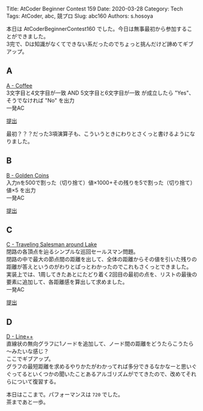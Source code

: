 Title: AtCoder Beginner Contest 159
Date: 2020-03-28
Category: Tech
Tags: AtCoder, abc, 競プロ
Slug: abc160
Authors: s.hosoya

本日は AtCoderBeginnerContest160 でした。今日は無事最初から参加することができました。  
3完で、Dは知識がなくてできない系だったのでちょっと挑んだけど諦めてギブアップ。  

## A

[A - Coffee](https://atcoder.jp/contests/abc160/tasks/abc160_a)  
3文字目と4文字目が一致 AND 5文字目と6文字目が一致 が成立したら "Yes"、そうでなければ "No" を出力  
一発AC

[提出](https://atcoder.jp/contests/abc160/submissions/11266646)  

最初？？？だった3項演算子も、こういうときにわりとさくっと書けるようになりました。  

## B

[B - Golden Coins](https://atcoder.jp/contests/abc160/tasks/abc160_b)  
入力nを500で割った（切り捨て）値×1000+その残りを5で割った（切り捨て）値×5 を出力  
一発AC

[提出](https://atcoder.jp/contests/abc160/submissions/11273170)

## C

[C - Traveling Salesman around Lake](https://atcoder.jp/contests/abc160/tasks/abc160_c)  
閉路の各頂点を辿るシンプルな巡回セールスマン問題。  
閉路の中で最大の節点間の距離を出して、全体の距離からその値を引いた残りの距離が答えというのがわりとぱっとわかったのでこれもさくっとできました。  
実装上では、1周してきたあとにたどり着く2回目の最初の点を、リストの最後の要素に追加して、各距離感を算出して求めました。  
一発AC

[提出](https://atcoder.jp/contests/abc160/submissions/11285795)

## D

[D - Line++](https://atcoder.jp/contests/abc160/tasks/abc160_d)  
直線状の無向グラフに1ノードを追加して、ノード間の距離をどうたらこうたら～みたいな感じ？  
ここでギブアップ。  
グラフの最短距離を求めるやりかたがわかってれば多分できるなかなーと思いぐぐってるといくつかの聞いたことあるアルゴリズムがでてきたので、改めてそれらについて復習する。

本日はここまで。パフォーマンスは `720` でした。  
茶まであと一歩。  
